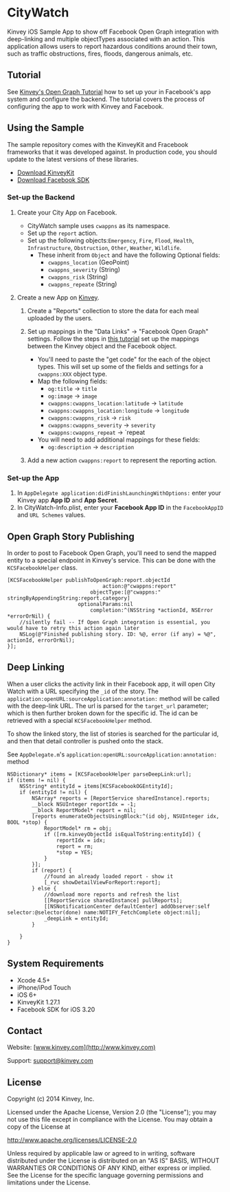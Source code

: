 CityWatch
=============
Kinvey iOS Sample App to show off Facebook Open Graph integration with deep-linking and multiple objectTypes associated with an action. This application allows users to report hazardous conditions around their town, such as traffic obstructions, fires, floods, dangerous animals, etc.

## Tutorial 
See [Kinvey's Open Graph Tutorial](http://docs.kinvey.com/how-to-use-facebook-open-graph-native-ios-android-apps.html) how to set up your in Facebook's app system and configure the backend. The tutorial covers the process of configuring the app to work with Kinvey and Facebook. 

## Using the Sample
The sample repository comes with the KinveyKit and Fracebook frameworks that it was developed against. In production code, you should update to the latest versions of these libraries.

* [Download KinveyKit](http://devcenter.kinvey.com/ios/downloads)
* [Download Facebook SDK](http://developers.facebook.com/ios/downloads/)

### Set-up the Backend
1. Create your City App on Facebook.
    * CityWatch sample uses `cwappns` as its namespace. 
    * Set up the `report` action.
    * Set up the following objects:`Emergency`, `Fire`, `Flood`, `Health`, `Infrastructure`, `Obstruction`, `Other`, `Weather`, `Wildlife`.
    	* These inherit from `Object` and have the following Optional fields:
    	     * `cwappns_location` (GeoPoint)
    	     * `cwappns_severity` (String)
    	     * `cwappns_risk` (String)
    	     * `cwappns_repeate` (String)
    	     
2. Create a new App on [Kinvey](https://console.kinvey.com/).
    1. Create a "Reports" collection to store the data for each meal uploaded by the users.
    2. Set up mappings in the "Data Links" -> "Facebook Open Graph" settings. Follow the steps in [this tutorial](http://devcenter.kinvey.com/ios/tutorials/facebook-opengraph-tutorial) set up the mappings between the Kinvey object and the Facebook object.
         * You'll need to paste the "get code" for the each of the object types. This will set up some of the fields and settings for a `cwappns:XXX` object type.
         * Map the following fields:
         	* `og:title` -> `title`
         	* `og:image` -> `image`
         	* `cwappns:cwappns_location:latitude` -> `latitude`
         	* `cwappns:cwappns_location:longitude` -> `longitude`
         	* `cwappns:cwappns_risk` -> `risk`
         	* `cwappns:cwappns_severity` -> `severity`
         	* `cwappns:cwappns_repeat` -> `repeat
         * You will need to add additional mappings for these fields:
            * `og:description` -> `description`

    3. Add a new action `cwappns:report` to represent the reporting action.

### Set-up the App
1. In `AppDelegate application:didFinishLaunchingWithOptions:` enter your Kinvey app __App ID__ and __App Secret__.
2. In CityWatch-Info.plist, enter your __Facebook App ID__ in the `FacebookAppID` and `URL Schemes` values.


## Open Graph Story Publishing
In order to post to Facebook Open Graph, you'll need to send the mapped entity to a special endpoint in Kinvey's service. This can be done with the `KCSFacebookHelper` class. 

    [KCSFacebookHelper publishToOpenGraph:report.objectId
                                   action:@"cwappns:report"
                               objectType:[@"cwappns:" stringByAppendingString:report.category]
                           optionalParams:nil
                               completion:^(NSString *actionId, NSError *errorOrNil) {
        //silently fail -- If Open Graph integration is essential, you would have to retry this action again later
        NSLog(@"Finished publishing story. ID: %@, error (if any) = %@", actionId, errorOrNil);
    }];


## Deep Linking
When a user clicks the activity link in their Facebook app, it will open City Watch with a URL specifying the `_id` of the story. The `application:openURL:sourceApplication:annotation:` method will be called with the deep-link URL. The url is parsed for the `target_url` parameter; which is then further broken down for the specific id. The id can be retrieved with a special `KCSFacebookHelper` method.

To show the linked story, the list of stories is searched for the particular id, and then that detail controller is pushed onto the stack. 

See `AppDelegate.m`'s `application:openURL:sourceApplication:annotation:` method

    NSDictionary* items = [KCSFacebookHelper parseDeepLink:url];
    if (items != nil) {
        NSString* entityId = items[KCSFacebookOGEntityId];
        if (entityId != nil) {
            NSArray* reports = [ReportService sharedInstance].reports;
            __block NSUInteger reportIdx = -1;
            __block ReportModel* report = nil;
            [reports enumerateObjectsUsingBlock:^(id obj, NSUInteger idx, BOOL *stop) {
                ReportModel* rm = obj;
                if ([rm.kinveyObjectId isEqualToString:entityId]) {
                    reportIdx = idx;
                    report = rm;
                    *stop = YES;
                }
            }];
            if (report) {
                //found an already loaded report - show it
                [_rvc showDetailViewForReport:report];
            } else {
                //download more reports and refresh the list
                [[ReportService sharedInstance] pullReports];
                [[NSNotificationCenter defaultCenter] addObserver:self selector:@selector(done) name:NOTIFY_FetchComplete object:nil];
                _deepLink = entityId;
            }
            
        }
    }

## System Requirements
* Xcode 4.5+
* iPhone/iPod Touch
* iOS 6+
* KinveyKit 1.27.1
* Facebook SDK for iOS 3.20

## Contact
Website: [www.kinvey.com](http://www.kinvey.com)

Support: [support@kinvey.com](http://docs.kinvey.com/mailto:support@kinvey.com)

## License

Copyright (c) 2014 Kinvey, Inc.

Licensed under the Apache License, Version 2.0 (the "License");
you may not use this file except in compliance with the License.
You may obtain a copy of the License at

http://www.apache.org/licenses/LICENSE-2.0

Unless required by applicable law or agreed to in writing, software
distributed under the License is distributed on an "AS IS" BASIS,
WITHOUT WARRANTIES OR CONDITIONS OF ANY KIND, either express or implied.
See the License for the specific language governing permissions and
limitations under the License.